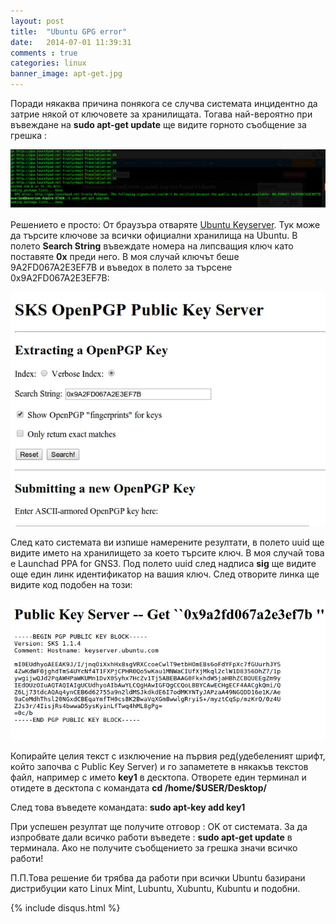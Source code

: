 ```yaml
---
layout: post
title:  "Ubuntu GPG error"
date:   2014-07-01 11:39:31
comments : true
categories: linux
banner_image: apt-get.jpg
---
```


Поради някаква причина понякога се случва системата инцидентно да затрие някой от ключовете за хранилищата. Тогава най-вероятно при въвеждане на **sudo apt-get update** ще видите горното съобщение за грешка :

![PGPFirst](https://github.com/etem/etem.github.io/raw/master/assets/images/PGPFirst.jpg)

Решението е просто:
От браузъра отваряте [Ubuntu Keyserver](http://keyserver.ubuntu.com/). Тук може да търсите ключове за всички официални хранилища на Ubuntu. В полето **Search String** въвеждате номера на липсващия ключ като поставяте **0x** преди него. В моя случай ключът беше 9A2FD067A2E3EF7B и въведох в полето за търсене 0x9A2FD067A2E3EF7B:

![PGP1](https://github.com/etem/etem.github.io/raw/master/assets/images/PGP1.png)

След като системата ви изпише намерените резултати, в полето uuid ще видите името на хранилището за което търсите ключ. В моя случай това е Launchad PPA for GNS3. Под полето uuid след надписа **sig** ще видите още един линк идентификатор на вашия ключ. След отворите линка ще видите код подобен на този:

![PGP2](https://github.com/etem/etem.github.io/raw/master/assets/images/PGP2.png)

Копирайте целия текст с изключение на първия ред(удебеленият шрифт, който започва с Public Key Server) и го запаметете в някакъв текстов файл, например с името **key1** в десктопа. Отворете един терминал и отидете в десктопа с командата **cd /home/$USER/Desktop/**

След това въведете командата:
**sudo apt-key add key1**

При успешен резултат ще получите отговор : OK от системата. За да изпробвате дали всичко работи въведете : **sudo apt-get update** в терминала. Ако не получите съобщението за грешка значи всичко работи!

П.П.Това решение би трябва да работи при всички Ubuntu базирани дистрибуции като Linux Mint, Lubuntu, Xubuntu, Kubuntu и подобни.

{% include disqus.html %}
